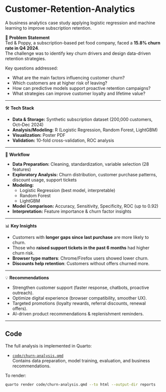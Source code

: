 # Customer-Retention-Analytics
A business analytics case study applying logistic regression and machine learning to improve subscription retention.  

📌 **Problem Statement**  
Ted & Poppy, a subscription-based pet food company, faced a **15.8% churn rate in Q4 2024**.  
The challenge was to identify key churn drivers and design data-driven retention strategies.  

Key questions addressed:  
- What are the main factors influencing customer churn?  
- Which customers are at higher risk of leaving?  
- How can predictive models support proactive retention campaigns?  
- What strategies can improve customer loyalty and lifetime value?  

---

🛠 **Tech Stack**  
- **Data & Storage:** Synthetic subscription dataset (200,000 customers, Oct–Dec 2024)  
- **Analysis/Modeling:** R (Logistic Regression, Random Forest, LightGBM)  
- **Visualization:** Poster PDF  
- **Validation:** 10-fold cross-validation, ROC analysis  

---

📂 **Workflow**  
- **Data Preparation:** Cleaning, standardization, variable selection (28 features)  
- **Exploratory Analysis:** Churn distribution, customer purchase patterns, discount usage, support tickets  
- **Modeling:**  
  - Logistic Regression (best model, interpretable)  
  - Random Forest  
  - LightGBM  
- **Model Comparison:** Accuracy, Sensitivity, Specificity, ROC (up to 0.92)  
- **Interpretation:** Feature importance & churn factor insights  

---

📊 **Key Insights**  
- Customers with **longer gaps since last purchase** are more likely to churn.  
- Those who **raised support tickets in the past 6 months** had higher churn risk.  
- **Browser type matters**: Chrome/Firefox users showed lower churn.  
- **Discounts help retention**: Customers without offers churned more.  

---

💡 **Recommendations**  
- Strengthen customer support (faster response, chatbots, proactive outreach).  
- Optimize digital experience (browser compatibility, smoother UX).  
- Targeted promotions (loyalty rewards, referral discounts, renewal offers).  
- AI-driven product recommendations & replenishment reminders.  

---

## Code
The full analysis is implemented in Quarto:

- [`code/churn-analysis.qmd`](code/churn-analysis.qmd)  
  Contains data preparation, model training, evaluation, and business recommendations.

To render:

```bash
quarto render code/churn-analysis.qmd --to html --output-dir reports

